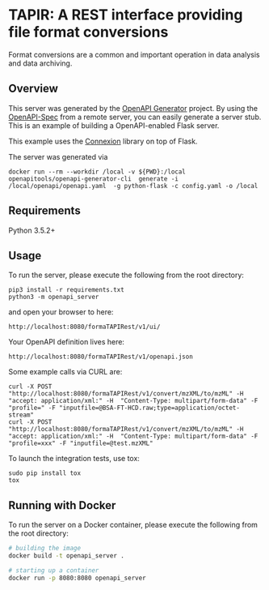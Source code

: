 # TAPIR: A REST interface providing file format conversions

Format conversions are a common and important operation in data analysis and data archiving. 

## Overview
This server was generated by the [OpenAPI Generator](https://openapi-generator.tech) project. By using the
[OpenAPI-Spec](https://openapis.org) from a remote server, you can easily generate a server stub.  This
is an example of building a OpenAPI-enabled Flask server.

This example uses the [Connexion](https://github.com/zalando/connexion) library on top of Flask.

The server was generated via
```
docker run --rm --workdir /local -v ${PWD}:/local openapitools/openapi-generator-cli  generate -i /local/openapi/openapi.yaml  -g python-flask -c config.yaml -o /local
```

## Requirements
Python 3.5.2+

## Usage
To run the server, please execute the following from the root directory:

```
pip3 install -r requirements.txt
python3 -m openapi_server
```

and open your browser to here:

```
http://localhost:8080/formaTAPIRest/v1/ui/
```

Your OpenAPI definition lives here:

```
http://localhost:8080/formaTAPIRest/v1/openapi.json
```

Some example calls via CURL are:
```
curl -X POST "http://localhost:8080/formaTAPIRest/v1/convert/mzXML/to/mzML" -H  "accept: application/xml:" -H  "Content-Type: multipart/form-data" -F "profile=" -F "inputfile=@BSA-FT-HCD.raw;type=application/octet-stream"
curl -X POST "http://localhost:8080/formaTAPIRest/v1/convert/mzXML/to/mzML" -H  "accept: application/xml:" -H  "Content-Type: multipart/form-data" -F "profile=xxx" -F "inputfile=@test.mzXML"
```

To launch the integration tests, use tox:
```
sudo pip install tox
tox
```

## Running with Docker

To run the server on a Docker container, please execute the following from the root directory:

```bash
# building the image
docker build -t openapi_server .

# starting up a container
docker run -p 8080:8080 openapi_server
```
